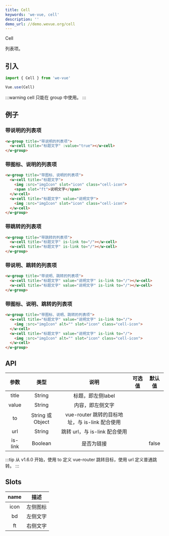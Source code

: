 ```yaml
---
title: Cell
keywords: 'we-vue, cell'
description: ''
demo_url: //demo.wevue.org/cell
---
```


Cell

列表项。

## 引入

```js
import { Cell } from 'we-vue'

Vue.use(Cell)
```
:::warning
cell 只能在 group 中使用。
:::

## 例子

### 带说明的列表项

```html
<w-group title="带说明的列表项">
  <w-cell title="标题文字" :value="true"></w-cell>
</w-group>
```

### 带图标、说明的列表项

```html
<w-group title="带图标、说明的列表项">
  <w-cell title="标题文字">
    <img :src="imgIcon" slot="icon" class="cell-icon">
    <span slot="ft">说明文字</span>
  </w-cell>
  <w-cell title="标题文字" value="说明文字">
    <img :src="imgIcon" slot="icon" class="cell-icon">
  </w-cell>
</w-group>
```

### 带跳转的列表项

```html
<w-group title="带跳转的列表项">
  <w-cell title="标题文字" is-link to="/"></w-cell>
  <w-cell title="标题文字" is-link to="/"></w-cell>
</w-group>
```

### 带说明、跳转的列表项

```html
<w-group title="带说明、跳转的列表项">
  <w-cell title="标题文字" value="说明文字" is-link to="/"></w-cell>
  <w-cell title="标题文字" value="说明文字" is-link to="/"></w-cell>
</w-group>
```

### 带图标、说明、跳转的列表项

```html
<w-group title="带图标、说明、跳转的列表项">
  <w-cell title="标题文字" value="说明文字" is-link to="/">
    <img :src="imgIcon" alt="" slot="icon" class="cell-icon">
  </w-cell>
  <w-cell title="标题文字" value="说明文字" is-link to="/">
    <img :src="imgIcon" alt="" slot="icon" class="cell-icon">
  </w-cell>
</w-group>
```

## API

|   参数   |   类型    |   说明   | 可选值  |  默认值  |
| :----: | :-----: | :----: | :--: | :---: |
| title  | String  |  标题，即左侧label   |      |       |
| value  | String  |  内容，即左侧文字   |      |       |
| to  | String 或 Object  |  vue-router 跳转的目标地址，与 is-link 配合使用   |      |       |
| url  | String  |  跳转 url，与 is-link 配合使用   |      |       |
| is-link | Boolean | 是否为链接 |      | false |

:::tip
从 v1.6.0 开始，使用 to 定义 vue-router 跳转目标，使用 url 定义普通跳转。
:::

## Slots

|   name   |   描述    |
| :----: | :-----: |
| icon  | 左侧图标  |
| bd  | 左侧文字  |
| ft  | 右侧文字  |
